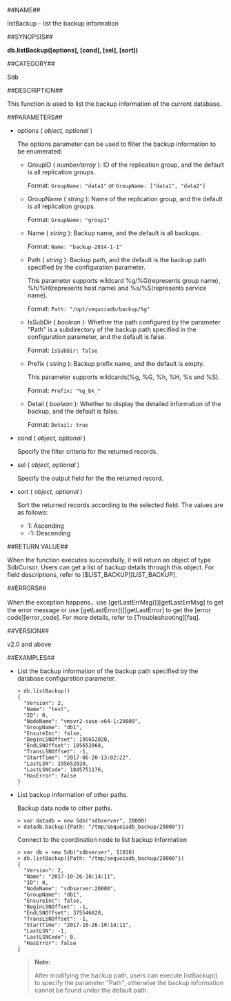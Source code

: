 ##NAME##

listBackup - list the backup information

##SYNOPSIS##

**db.listBackup([options], [cond], [sel], [sort])**

##CATEGORY##

Sdb

##DESCRIPTION##

This function is used to list the backup information of the current database.

##PARAMETERS##

- options ( *object, optional* )

    The options parameter can be used to filter the backup information to be enumerated:

    - GroupID ( *number/array* ): ID of the replication group, and the default is all replication groups.

        Format: `GroupName: "data1"` or `GroupName: ["data1", "data2"]`

    - GroupName ( *string* ): Name of the replication group, and the default is all replication groups.

        Format: `GroupName: "group1"`

    - Name ( *string* ): Backup name, and the default is all backups.

        Format: `Name: "backup-2014-1-1"`

    - Path ( *string* ): Backup path, and the default is the backup path specified by the configuration parameter.

        This parameter supports wildcard %g/%G(represents group name), %h/%H(represents host name) and %s/%S(represents service name).

        Format: `Path: "/opt/sequoiadb/backup/%g"`

    - IsSubDir ( *boolean* ): Whether the path configured by the parameter "Path" is a subdirectory of the backup path specified in the configuration parameter, and the default is false.

        Format: `IsSubDir: false`

    - Prefix ( *string* ): Backup prefix name, and the default is empty.

        This parameter supports wildcards(%g, %G, %h, %H, %s and %S).

        Format: `Prefix: "%g_bk_"`

    - Detail ( *boolean* ): Whether to display the detailed information of the backup, and the default is false.

        Format: `Detail: true`

- cond ( *object, optional* )

    Specify the filter criteria for the returned records.

- sel ( *object, optional* )

    Specify the output field for the the returned record.

- sort ( *object, optional* )

    Sort the returned records according to the selected field. The values are as follows:

    - 1: Ascending
    - -1: Descending

##RETURN VALUE##

When the function executes successfully, it will return an object of type SdbCursor. Users can get a list of backup details through this object. For field descriptions, refer to [$LIST_BACKUP][LIST_BACKUP].

##ERRORS##

When the exception happens，use [getLastErrMsg()][getLastErrMsg] to get the error message or use [getLastError()][getLastError] to get the [error code][error_code]. For more details, refer to [Troubleshooting][faq].

##VERSION##

v2.0 and above

##EXAMPLES##

- List the backup information of the backup path specified by the database configuration parameter.

    ```lang-javascript
    > db.listBackup()
    {
      "Version": 2,
      "Name": "test",
      "ID": 0,
      "NodeName": "vmsvr2-suse-x64-1:20000",
      "GroupName": "db1",
      "EnsureInc": false,
      "BeginLSNOffset": 195652020,
      "EndLSNOffset": 195652068,
      "TransLSNOffset": -1,
      "StartTime": "2017-06-20-13:02:22",
      "LastLSN": 195652020,
      "LastLSNCode": 1845751176,
      "HasError": false
    }
    ```

- List backup information of other paths.

    Backup data node to other paths.

    ```lang-javascript
    > var datadb = new Sdb("sdbserver", 20000)
    > datadb.backup({Path: "/tmp/sequoiadb_backup/20000"})
    ```

    Connect to the coordination node to list backup information

    ```lang-javascript
    > var db = new Sdb("sdbserver", 11810) 
    > db.listBackup({Path: "/tmp/sequoiadb_backup/20000"})
    {
      "Version": 2,
      "Name": "2017-10-26-10:14:11",
      "ID": 0,
      "NodeName": "sdbserver:20000",
      "GroupName": "db1",
      "EnsureInc": false,
      "BeginLSNOffset": -1,
      "EndLSNOffset": 375546828,
      "TransLSNOffset": -1,
      "StartTime": "2017-10-26-10:14:11",
      "LastLSN": -1,
      "LastLSNCode": 0,
      "HasError": false
    }
    ```

    > **Note:**
    >
    > After modifying the backup path, users can execute listBackup() to specify the parameter "Path", otherwise the backup information cannot be found under the default path.


[^_^]:
     本文使用的所有引用及链接
[LIST_BACKUP]:manual/Manual/SQL_Grammar/Monitoring/LIST_BACKUP.md
[getLastErrMsg]:manual/Manual/Sequoiadb_Command/Global/getLastErrMsg.md
[getLastError]:manual/Manual/Sequoiadb_Command/Global/getLastError.md
[faq]:manual/FAQ/faq_sdb.md
[error_code]:manual/Manual/Sequoiadb_error_code.md
